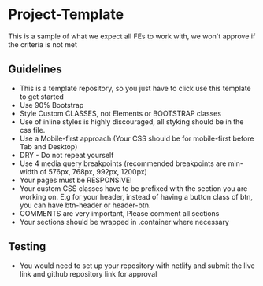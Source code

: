 # Project-Template
This is a sample of what we expect all FEs to work with, we won't approve if the criteria is not met

## Guidelines
- This is a template repository, so you just have to click use this template to get started
- Use 90% Bootstrap
- Style Custom CLASSES, not Elements or BOOTSTRAP classes
- Use of inline styles is highly discouraged, all styking should be in the css file.
- Use a Mobile-first approach (Your CSS should be for mobile-first before Tab and Desktop)
- DRY - Do not repeat yourself
- Use 4 media query breakpoints (recommended breakpoints are min-width of 576px, 768px, 992px, 1200px)
- Your pages must be RESPONSIVE!
- Your custom CSS classes have to be prefixed with the section you are working on. E.g for your header, instead of having a button class of btn, you can have btn-header or header-btn.
- COMMENTS are very important, Please comment all sections
- Your sections should be wrapped in .container where necessary

## Testing
- You would need to set up your repository with netlify and submit the live link and github repository link for approval
